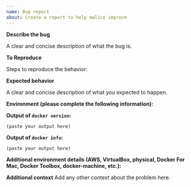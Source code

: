 ```yaml
---
name: Bug report
about: Create a report to help malice improve
---
```


**Describe the bug**

A clear and concise description of what the bug is.

**To Reproduce**

Steps to reproduce the behavior:

**Expected behavior**

A clear and concise description of what you expected to happen.

**Environment (please complete the following information):**

**Output of `docker version`:**

```
(paste your output here)
```

**Output of `docker info`:**

```
(paste your output here)
```

**Additional environment details (AWS, VirtualBox, physical, Docker For Mac, Docker Toolbox, docker-machine, etc.):**

**Additional context**
Add any other context about the problem here.
